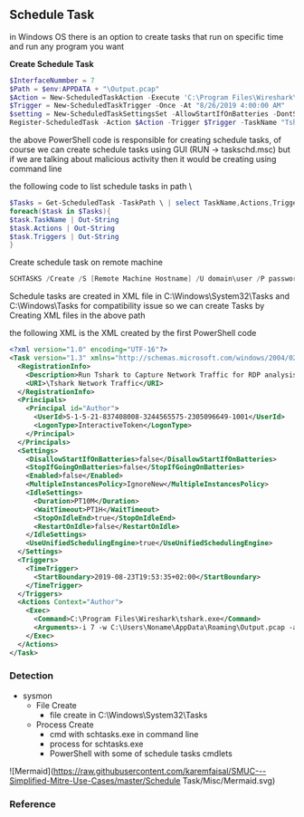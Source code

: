 ## Schedule Task

in Windows OS there is an option to create tasks that run on specific time and run any program you want

**Create Schedule Task**

```powershell
$InterfaceNummber = 7
$Path = $env:APPDATA + "\Output.pcap"
$Action = New-ScheduledTaskAction -Execute 'C:\Program Files\Wireshark\tshark.exe' -Argument " -i $InterfaceNummber -w $Path -a duration:10"
$Trigger = New-ScheduledTaskTrigger -Once -At "8/26/2019 4:00:00 AM"
$setting = New-ScheduledTaskSettingsSet -AllowStartIfOnBatteries -DontStopIfGoingOnBatteries
Register-ScheduledTask -Action $Action -Trigger $Trigger -TaskName "Tshark Network Traffic" -Description "Run Tshark" -Settings $setting
```

the above PowerShell code is responsible for creating schedule tasks, of course we can create schedule tasks using GUI (RUN -> taskschd.msc) but if we are talking about malicious activity then it would be creating using command line


the following code to list schedule tasks in path \

```powershell
$Tasks = Get-ScheduledTask -TaskPath \ | select TaskName,Actions,Triggers
foreach($task in $Tasks){
$task.TaskName | Out-String 
$task.Actions | Out-String  
$task.Triggers | Out-String 
}


```


Create schedule task on remote machine

```powershell
SCHTASKS /Create /S [Remote Machine Hostname] /U domain\user /P password /SC Daily /Evil /TR c:\evil.exe /ST 18:30 
```

Schedule tasks are created in XML file in C:\Windows\System32\Tasks and C:\Windows\Tasks for compatibility issue
so we can create Tasks by Creating XML files in the above path

the following  XML is the XML created by the first PowerShell code

```xml
<?xml version="1.0" encoding="UTF-16"?>
<Task version="1.3" xmlns="http://schemas.microsoft.com/windows/2004/02/mit/task">
  <RegistrationInfo>
    <Description>Run Tshark to Capture Network Traffic for RDP analysis</Description>
    <URI>\Tshark Network Traffic</URI>
  </RegistrationInfo>
  <Principals>
    <Principal id="Author">
      <UserId>S-1-5-21-837408008-3244565575-2305096649-1001</UserId>
      <LogonType>InteractiveToken</LogonType>
    </Principal>
  </Principals>
  <Settings>
    <DisallowStartIfOnBatteries>false</DisallowStartIfOnBatteries>
    <StopIfGoingOnBatteries>false</StopIfGoingOnBatteries>
    <Enabled>false</Enabled>
    <MultipleInstancesPolicy>IgnoreNew</MultipleInstancesPolicy>
    <IdleSettings>
      <Duration>PT10M</Duration>
      <WaitTimeout>PT1H</WaitTimeout>
      <StopOnIdleEnd>true</StopOnIdleEnd>
      <RestartOnIdle>false</RestartOnIdle>
    </IdleSettings>
    <UseUnifiedSchedulingEngine>true</UseUnifiedSchedulingEngine>
  </Settings>
  <Triggers>
    <TimeTrigger>
      <StartBoundary>2019-08-23T19:53:35+02:00</StartBoundary>
    </TimeTrigger>
  </Triggers>
  <Actions Context="Author">
    <Exec>
      <Command>C:\Program Files\Wireshark\tshark.exe</Command>
      <Arguments>-i 7 -w C:\Users\Noname\AppData\Roaming\Output.pcap -a duration:10</Arguments>
    </Exec>
  </Actions>
</Task>
```



### Detection

- sysmon
  - File Create
    - file create in C:\Windows\System32\Tasks
  - Process Create
    - cmd with schtasks.exe in command line
    - process for schtasks.exe
    - PowerShell with some of schedule tasks cmdlets



![Mermaid](https://raw.githubusercontent.com/karemfaisal/SMUC---Simplified-Mitre-Use-Cases/master/Schedule Task/Misc/Mermaid.svg)

### Reference

[Link1]: https://www.robvanderwoude.com/schtasks.php	"schdtask Commands"

